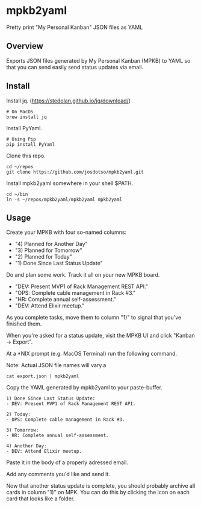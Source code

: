 
# mpkb2yaml

Pretty print "My Personal Kanban" JSON files as YAML


## Overview

Exports JSON files generated by My Personal Kanban (MPKB) to YAML so that you
can send easily send status updates via email.


## Install

Install jq. (https://stedolan.github.io/jq/download/)

    # On MacOS
    brew install jq

Install PyYaml.

    # Using Pip
    pip install PyYaml

Clone this repo.

    cd ~/repos
    git clone https://github.com/josdotso/mpkb2yaml.git

Install mpkb2yaml somewhere in your shell $PATH.

    cd ~/bin
    ln -s ~/repos/mpkb2yaml/mpkb2yaml mpkb2yaml


## Usage

Create your MPKB with four so-named columns:
- "4) Planned for Another Day"
- "3) Planned for Tomorrow"
- "2) Planned for Today"
- "1) Done Since Last Status Update"

Do and plan some work. Track it all on your new MPKB board.
- "DEV: Present MVP1 of Rack Management REST API."
- "OPS: Complete cable management in Rack #3."
- "HR: Complete annual self-assessment."
- "DEV: Attend Elixir meetup."

As you complete tasks, move them to column "1)" to signal that you've
finished them.

When you're asked for a status update, visit the MPKB UI and click
  "Kanban -> Export".

At a \*NIX prompt (e.g. MacOS Terminal) run the following command.

Note: Actual JSON file names will vary.a
 
    cat export.json | mpkb2yaml

Copy the YAML generated by mpkb2yaml to your paste-buffer.

    1) Done Since Last Status Update:
    - DEV: Present MVP1 of Rack Management REST API.

    2) Today:
    - OPS: Complete cable management in Rack #3.

    3) Tomorrow:
    - HR: Complete annual self-assessment.

    4) Another Day:
    - DEV: Attend Elixir meetup.

Paste it in the body of a properly adressed email.

Add any comments you'd like and send it.

Now that another status update is complete, you should probably archive
all cards in column "1)" on MPK. You can do this by clicking the icon on
each card that looks like a folder.

